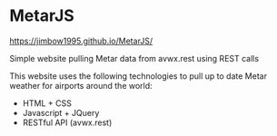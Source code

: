 # MetarJS
https://jimbow1995.github.io/MetarJS/

Simple website pulling Metar data from avwx.rest using REST calls

This website uses the following technologies to pull up to date Metar weather for airports around the world:
* HTML + CSS
* Javascript + JQuery
* RESTful API (avwx.rest)


